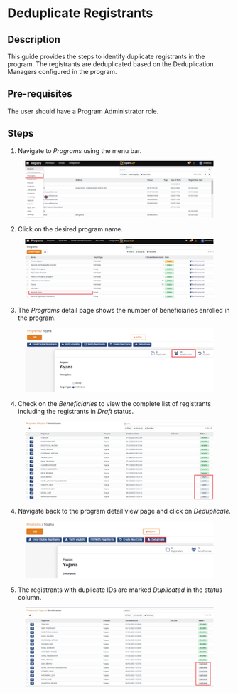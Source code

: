 # Deduplicate Registrants

## Description

This guide provides the steps to identify duplicate registrants in the program.  The registrants are deduplicated based on the Deduplication Managers configured in the program.&#x20;

## Pre-requisites <a href="#pre-requisites" id="pre-requisites"></a>

The user should have a Program Administrator role.

## Steps <a href="#steps" id="steps"></a>

1. Navigate to _Programs_ using the menu bar.

<figure><img src="../../.gitbook/assets/home-page-openg2p (8).png" alt=""><figcaption></figcaption></figure>

2. Click on the desired program name.

<figure><img src="../../.gitbook/assets/all-program-multiapproval (1).PNG" alt=""><figcaption></figcaption></figure>

3. The _Programs_ detail page shows the number of beneficiaries enrolled in the program.

<figure><img src="../../.gitbook/assets/deduplication-program-beneficiary (1).png" alt=""><figcaption></figcaption></figure>

4. &#x20;Check on the _Beneficiaries_ to view the complete list of registrants including the registrants in _Draft_ status.

<figure><img src="../../.gitbook/assets/deduplication-beneficiary-list (1).PNG" alt=""><figcaption></figcaption></figure>

4. Navigate back to the program detail view page and click on _Deduplicate._&#x20;

<figure><img src="../../.gitbook/assets/deduplication-deduplicate.PNG" alt=""><figcaption></figcaption></figure>

5. The registrants with duplicate IDs are marked _Duplicated_ in the status column.

<figure><img src="../../.gitbook/assets/deduplication-list (1).PNG" alt=""><figcaption></figcaption></figure>
